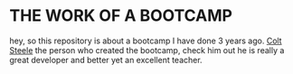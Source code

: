 # THE WORK OF A BOOTCAMP

hey, so this repository is about a bootcamp I have done 3 years ago. [Colt Steele][colt-steele-udemy] the person who created the bootcamp, check him out he is really a great developer and better yet an excellent teacher.

[colt-steele-udemy]: https://www.udemy.com/user/coltsteele/